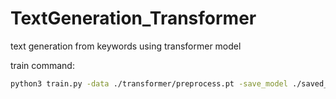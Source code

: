 # TextGeneration_Transformer
text generation from keywords using transformer model

train command: 
```bash
python3 train.py -data ./transformer/preprocess.pt -save_model ./saved_model -embs_share_weight -proj_share_weight -emb_path ../glove.6B.300d.txt -log ./log_model -
```

